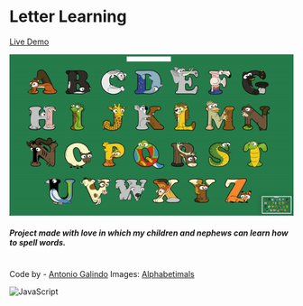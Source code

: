 # Letter Learning

[Live Demo](https://letter-learning-galindosvq.netlify.app/)

![Demo](https://raw.githubusercontent.com/galindosvq/letter-learning/main/assets/demo.gif)

##### Project made with love in which my children and nephews can learn how to spell words.

#

Code by - [Antonio Galindo](http://galindosvq.com)
Images: [Alphabetimals](https://alphabetimals.com/)

![JavaScript](https://img.shields.io/badge/javascript-%23323330.svg?logo=javascript&logoColor=%23F7DF1E&style=for-the-badge)
